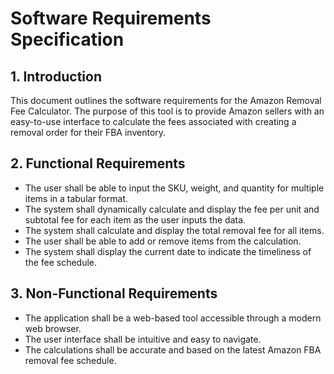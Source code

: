 # Software Requirements Specification

## 1. Introduction

This document outlines the software requirements for the Amazon Removal Fee Calculator. The purpose of this tool is to provide Amazon sellers with an easy-to-use interface to calculate the fees associated with creating a removal order for their FBA inventory.

## 2. Functional Requirements

- The user shall be able to input the SKU, weight, and quantity for multiple items in a tabular format.
- The system shall dynamically calculate and display the fee per unit and subtotal fee for each item as the user inputs the data.
- The system shall calculate and display the total removal fee for all items.
- The user shall be able to add or remove items from the calculation.
- The system shall display the current date to indicate the timeliness of the fee schedule.

## 3. Non-Functional Requirements

- The application shall be a web-based tool accessible through a modern web browser.
- The user interface shall be intuitive and easy to navigate.
- The calculations shall be accurate and based on the latest Amazon FBA removal fee schedule.